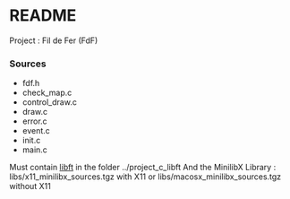 # README #

Project : Fil de Fer (FdF)

### Sources ###

* fdf.h
* check_map.c
* control_draw.c
* draw.c
* error.c
* event.c
* init.c
* main.c

Must contain [libft](https://github.com/gaetanpueo/project_c_libft) in the folder ../project_c_libft
And the MinilibX Library : libs/x11_minilibx_sources.tgz with X11 or libs/macosx_minilibx_sources.tgz without X11
